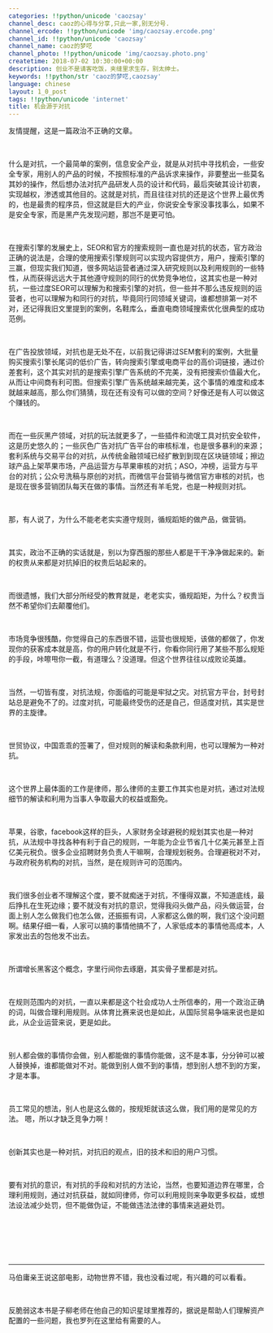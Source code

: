 ```yaml
---
categories: !!python/unicode 'caozsay'
channel_desc: caoz的心得与分享,只此一家,别无分号.
channel_ercode: !!python/unicode 'img/caozsay.ercode.png'
channel_id: !!python/unicode 'caozsay'
channel_name: caoz的梦呓
channel_photo: !!python/unicode 'img/caozsay.photo.png'
createtime: 2018-07-02 10:30:00+00:00
description: 创业不是请客吃饭，夹缝里求生存，别太绅士。
keywords: !!python/str 'caoz的梦呓,caozsay'
language: chinese
layout: 1_0_post
tags: !!python/unicode 'internet'
title: 机会源于对抗
---
```

<div class="rich_media_content" id="js_content">
<p>
         友情提醒，这是一篇政治不正确的文章。
        </p>
<p>
<br/>
</p>
<p>
         什么是对抗，一个最简单的案例，信息安全产业，就是从对抗中寻找机会，一些安全专家，用别人的产品的时候，不按照标准的产品诉求来操作，非要整出一些莫名其妙的操作，然后想办法对抗产品研发人员的设计和代码，最后突破其设计初衷，实现越权，渗透或其他目的。这就是对抗，而且往往对抗的还是这个世界上最优秀的，也是最贵的程序员，但这就是巨大的产业，你说安全专家没事找事么，如果不是安全专家，而是黑产先发现问题，那岂不是更可怕。
        </p>
<p>
<br/>
</p>
<p>
         在搜索引擎的发展史上，SEOR和官方的搜索规则一直也是对抗的状态，官方政治正确的说法是，合理的使用搜索引擎规则可以实现内容提供方，用户，搜索引擎的三赢，但现实我们知道，很多网站运营者通过深入研究规则以及利用规则的一些特性，从而获得远远大于其他遵守规则的同行的优势竞争地位，这其实也是一种对抗，一些过度SEOR可以理解为和搜索引擎的对抗，但一些并不那么违反规则的运营者，也可以理解为和同行的对抗，毕竟同行同领域关键词，谁都想排第一对不对，还记得我旧文里提到的案例，名鞋库么，垂直电商领域搜索优化很典型的成功范例。
        </p>
<p>
<br/>
</p>
<p>
         在广告投放领域，对抗也是无处不在，以前我记得讲过SEM套利的案例，大批量购买搜索引擎长尾词的低价广告，转向搜索引擎或电商平台的高价词链接，通过价差套利，这个其实对抗的是搜索引擎广告系统的不完美，没有把搜索价值最大化，从而让中间商有利可图。但搜索引擎广告系统越来越完美，这个事情的难度和成本就越来越高，那么你们猜猜，现在还有没有可以做的空间？好像还是有人可以做这个赚钱的。
        </p>
<p>
<br/>
</p>
<p>
         而在一些灰黑产领域，对抗的玩法就更多了，一些插件和流氓工具对抗安全软件，这是历史悠久的；一些灰色广告对抗广告平台的审核标准，也是很多暴利的来源；套利系统与交易平台的对抗，从传统金融领域已经扩散到到现在区块链领域；擦边球产品上架苹果市场，产品运营方与苹果审核的对抗；ASO，冲榜，运营方与平台的对抗；公众号洗稿与原创的对抗，而微信平台营销与微信官方审核的对抗，也是现在很多营销团队每天在做的事情。当然还有羊毛党，也是一种规则对抗。
        </p>
<p>
<br/>
</p>
<p>
         那，有人说了，为什么不能老老实实遵守规则，循规蹈矩的做产品，做营销。
        </p>
<p>
<br/>
</p>
<p>
         其实，政治不正确的实话就是，别以为穿西服的那些人都是干干净净做起来的。新的权贵从来都是对抗掉旧的权贵后站起来的。
        </p>
<p>
<br/>
</p>
<p>
         而很遗憾，我们大部分所经受的教育就是，老老实实，循规蹈矩，为什么？权贵当然不希望你们去颠覆他们。
        </p>
<p>
<br/>
</p>
<p>
         市场竞争很残酷，你觉得自己的东西很不错，运营也很规矩，该做的都做了，你发现你的获客成本就是高，你的用户转化就是不行，你看你同行用了某些不那么规矩的手段，咔嚓甩你一截，有道理么？没道理。但这个世界往往以成败论英雄。
        </p>
<p>
<br/>
</p>
<p>
         当然，一切皆有度，对抗法规，你面临的可能是牢狱之灾。对抗官方平台，封号封站总是避免不了的。过度对抗，可能最终受伤的还是自己，但适度对抗，其实是世界的主旋律。
        </p>
<p>
<br/>
</p>
<p>
         世贸协议，中国乖乖的签署了，但对规则的解读和条款利用，也可以理解为一种对抗。
        </p>
<p>
<br/>
</p>
<p>
         这个世界上最体面的工作是律师，那么律师的主要工作其实也是对抗，通过对法规细节的解读和利用为当事人争取最大的权益或豁免。
        </p>
<p>
<br/>
</p>
<p>
         苹果，谷歌，facebook这样的巨头，人家财务全球避税的规划其实也是一种对抗，从法规中寻找各种有利于自己的规则，一年能为企业节省几十亿美元甚至上百亿美元税负。很多企业招聘财务负责人干嘛啊，合理规划税务。合理避税对不对，与政府税务机构的对抗，当然，是在规则许可的范围内。
        </p>
<p>
<br/>
</p>
<p>
         我们很多创业者不理解这个度，要不就痴迷于对抗，不懂得双赢，不知道底线，最后挣扎在生死边缘；要不就没有对抗的意识，觉得我闷头做产品，闷头做运营，台面上别人怎么做我们也怎么做，还振振有词，人家都这么做的啊，我们这个没问题啊。结果仔细一看，人家可以搞的事情他搞不了，人家低成本的事情他高成本，人家发出去的包他发不出去。
        </p>
<p>
<br/>
</p>
<p>
         所谓增长黑客这个概念，字里行间你去琢磨，其实骨子里都是对抗。
        </p>
<p>
<br/>
</p>
<p>
         在规则范围内的对抗，一直以来都是这个社会成功人士所信奉的，用一个政治正确的词，叫做合理利用规则。从体育比赛来说也是如此，从国际贸易争端来说也是如此，从企业运营来说，更是如此。
        </p>
<p>
<br/>
</p>
<p>
         别人都会做的事情你会做，别人都能做的事情你能做，这不是本事，分分钟可以被人替换掉，谁都能做对不对。能做到别人做不到的事情，想到别人想不到的方案，才是本事。
        </p>
<p>
<br/>
</p>
<p>
         员工常见的想法，别人也是这么做的，按规矩就该这么做，我们用的是常见的方法。 嗯，所以才缺乏竞争力啊！
        </p>
<p>
<br/>
</p>
<p>
         创新其实也是一种对抗，对抗旧的观点，旧的技术和旧的用户习惯。
        </p>
<p>
<br/>
</p>
<p>
         要有对抗的意识，有对抗的手段和对抗的方法论，当然，也要知道边界在哪里，合理利用规则，通过对抗获益，就如同律师，你可以利用规则来争取更多权益，或想法设法减少处罚，但不能做伪证，不能做违法法律的事情来逃避处罚。
        </p>
<p>
<br/>
</p>
<p>
<br/>
</p>
<p>
<br/>
</p>
<hr/>
<section>
<mpcps class="js_editor_cps" data-appid="wx47b90707741b8fd2" data-categoryid="2" data-color="#fa7834" data-datakey="1530465893440_0.996494562024824" data-packid="" data-pid="1198178" data-product="%7B%22productData%22%3A%5B%7B%22ad_block_status%22%3A0%2C%22appid%22%3A%22wx47b90707741b8fd2%22%2C%22book%22%3A%7B%22author%22%3A%5B%5D%7D%2C%22category_id%22%3A2%2C%22commission_ratio%22%3A%2215.00%25%22%2C%22has_commission%22%3Atrue%2C%22img_url%22%3A%22https%3A%2F%2Fres.wx.qq.com%2Fproduct_material%2FfpMkk0I9E7JrAJsbLHJ4U-OwlG0ebIstbt3qUru1oqshs7sXvLSIwmeO8odqfBT7%22%2C%22movie%22%3A%7B%22actor%22%3A%5B%22%E6%9D%8E%E6%98%93%E5%B3%B0%22%2C%22%E8%BF%88%E5%85%8B%E5%B0%94%C2%B7%E9%81%93%E6%A0%BC%E6%8B%89%E6%96%AF%22%2C%22%E5%91%A8%E5%86%AC%E9%9B%A8%22%5D%2C%22alt_name%22%3A%5B%22%E8%B5%8C%E5%8D%9A%E9%BB%98%E7%A4%BA%E5%BD%95%E4%B8%AD%E5%9B%BD%E7%89%88%22%5D%2C%22classify%22%3A%5B%22%E5%8A%A8%E4%BD%9C%22%2C%22%E6%82%AC%E7%96%91%22%2C%22%E5%86%92%E9%99%A9%22%5D%2C%22director%22%3A%5B%22%E9%9F%A9%E5%BB%B6%22%5D%2C%22en_name%22%3A%22Animal%20World%22%2C%22movie_len%22%3A132%2C%22rating%22%3A8.6%2C%22release_time%22%3A%222018-06-29%22%7D%2C%22pid%22%3A%221198178%22%2C%22source_logo_url%22%3A%22http%3A%2F%2Fmmbiz.qpic.cn%2Fmmbiz_png%2FGnP5rVFHxJbTxjERsdjpKYvs9xJejFvVgCpYQRq2eyTOL5HZrVqIdnuYvHpf4cy2ywdEDicPaLroluibq7FuGoibA%2F0%22%2C%22source_name%22%3A%22%E7%8C%AB%E7%9C%BC%E7%94%B5%E5%BD%B1%E6%BC%94%E5%87%BA%22%2C%22title%22%3A%22%E5%8A%A8%E7%89%A9%E4%B8%96%E7%95%8C%22%2C%22cps_desc%22%3A%22%E6%9D%8E%E6%98%93%E5%B3%B0%2F%E8%BF%88%E5%85%8B%E5%B0%94%C2%B7%E9%81%93%E6%A0%BC%E6%8B%89%E6%96%AF%2F%E5%91%A8%E5%86%AC%E9%9B%A8%22%2C%22cps_desc_long%22%3A%22%E4%B8%BB%E6%BC%94%EF%BC%9A%E6%9D%8E%E6%98%93%E5%B3%B0%2F%E8%BF%88%E5%85%8B%E5%B0%94%C2%B7%E9%81%93%E6%A0%BC%E6%8B%89%E6%96%AF%2F%E5%91%A8%E5%86%AC%E9%9B%A8%22%7D%5D%7D" data-smartnum="" data-templateid="banner" data-type="1" data-uid="1530465893435" frameborder="0" style="width:100% !important;border:0;">
</mpcps>
</section>
<p>
         马伯庸亲王说这部电影，动物世界不错，我也没看过呢，有兴趣的可以看看。
        </p>
<p>
<br/>
</p>
<section>
<mpcps class="js_editor_cps" data-appid="wx831660fe3ded4389" data-categoryid="3" data-color="#fa7834" data-datakey="1530465893441_0.21405409590011315" data-packid="" data-pid="23391110" data-product="%7B%22productData%22%3A%5B%7B%22ad_block_status%22%3A0%2C%22appid%22%3A%22wx831660fe3ded4389%22%2C%22book%22%3A%7B%22author%22%3A%5B%22(%E7%BE%8E)%E5%A1%94%E5%8B%92%E5%B8%83%22%5D%2C%22book_desc%22%3A%22%E5%B0%BC%E9%87%87%E6%9C%89%E5%8F%A5%E5%90%8D%E8%A8%80%EF%BC%9A%26ldquo%3B%E6%9D%80%E4%B8%8D%E6%AD%BB%E6%88%91%E7%9A%84%EF%BC%8C%E5%8F%AA%E4%BC%9A%E8%AE%A9%E6%88%91%E6%9B%B4%E5%9D%9A%E5%BC%BA%E3%80%82%26rdquo%3B%E6%AD%A3%E5%A6%82%E4%BA%BA%E4%BD%93%E9%AA%A8%E9%AA%BC%E5%9C%A8%E8%B4%9F%E9%87%8D%E5%92%8C%E5%8E%8B%E5%8A%9B%E4%B8%8B%E5%8F%8D%E8%80%8C%E4%BC%9A%E8%B6%8A%E5%8F%91%E5%BC%BA%E5%A3%AE%EF%BC%8C%E8%B0%A3%E8%A8%80%E5%92%8C%E6%9A%B4%E5%8A%A8%E5%9C%A8%E9%81%8F%E5%88%B6%E5%92%8C%E9%95%87%E5%8E%8B%E4%B8%8B%E5%8F%8D%E8%80%8C%E6%84%88%E6%BC%94%E6%84%88%E7%83%88%E4%B8%80%E6%A0%B7%EF%BC%8C%E6%88%91%E4%BB%AC%E7%94%9F%E6%B4%BB%E4%B8%AD%E7%9A%84%E8%AE%B8%E8%AE%B8%E5%A4%9A%E5%A4%9A%E4%BA%8B%E7%89%A9%E4%B9%9F%E4%BC%9A%E4%BB%8E%E5%8E%8B%E5%8A%9B%E3%80%81%E6%B7%B7%E4%B9%B1%E3%80%81%E6%B3%A2%E5%8A%A8%E5%92%8C%E5%8A%A8%E8%8D%A1%E4%B8%AD%E5%8F%97%E7%9B%8A%E3%80%82%E5%A1%94%E5%8B%92%E5%B8%83%E5%9C%A8%E3%80%8A%E5%8F%8D%E8%84%86%E5%BC%B1%E3%80%8B%E4%B8%80%E4%B9%A6%E4%B8%AD%E6%89%80%E5%AE%9A%E4%B9%89%E7%9A%84%26ldquo%3B%E5%8F%8D%E8%84%86%E5%BC%B1%E6%80%A7%26rdquo%3B%EF%BC%8C%E6%98%AF%E9%82%A3%E4%BA%9B%E4%B8%8D%E4%BB%85%E8%83%BD%E4%BB%8E%E6%B7%B7%E4%B9%B1%E5%92%8C%E6%B3%A2%E5%8A%A8%E4%B8%AD%E5%8F%97%E7%9B%8A%EF%BC%8C%E8%80%8C%E4%B8%94%E9%9C%80%E8%A6%81%E8%BF%99%E7%A7%8D%E6%B7%B7%E4%B9%B1%E5%92%8C%E6%B3%A2%E5%8A%A8%E6%89%8D%E8%83%BD%E7%BB%B4%E6%8C%81%E7%94%9F%E5%AD%98%E5%92%8C%E5%AE%9E%E7%8E%B0%E7%B9%81%E8%8D%A3%E7%9A%84%E4%BA%8B%E7%89%A9%E7%9A%84%E7%89%B9%E6%80%A7%E3%80%82%3Cbr%20%2F%3E%E3%80%80%E3%80%80%E5%9C%A8%E3%80%8A%E9%BB%91%E5%A4%A9%E9%B9%85%E3%80%8B%E4%B8%AD%EF%BC%8C%E5%A1%94%E5%8B%92%E5%B8%83%E5%90%91%E6%88%91%E4%BB%AC%E6%8F%AD%E7%A4%BA%E4%BA%86%E6%9E%81%E5%85%B6%E7%BD%95%E8%A7%81%E8%80%8C%E4%B8%8D%E5%8F%AF%E9%A2%84%E6%B5%8B%E7%9A%84%E4%BA%8B%E4%BB%B6%E5%A6%82%E4%BD%95%E6%BD%9C%E4%BC%8F%E5%9C%A8%E4%B8%96%E9%97%B4%E4%B8%87%E7%89%A9%E7%9A%84%E8%83%8C%E5%90%8E%EF%BC%8C%E8%80%8C%E5%9C%A8%E3%80%8A%E5%8F%8D%E8%84%86%E5%BC%B1%E3%80%8B%E4%B8%AD%EF%BC%8C%E4%BB%96%E6%9E%81%E5%8A%9B%E4%B8%BA%E4%B8%8D%E7%A1%AE%E5%AE%9A%E6%80%A7%E6%AD%A3%E5%90%8D%EF%BC%8C%E8%AE%A9%E6%88%91%E4%BB%AC%E7%9C%8B%E5%88%B0%E5%AE%83%E6%9C%89%E7%9B%8A%E7%9A%84%E4%B8%80%E9%9D%A2%EF%BC%8C%E7%94%9A%E8%87%B3%E8%AF%81%E6%98%8E%E5%85%B6%E5%AD%98%E5%9C%A8%E7%9A%84%E5%BF%85%E8%A6%81%E6%80%A7%EF%BC%8C%E4%BB%96%E8%BF%98%E5%BB%BA%E8%AE%AE%E6%88%91%E4%BB%AC%E4%BB%A5%E5%8F%8D%E8%84%86%E5%BC%B1%E6%80%A7%E7%9A%84%E6%96%B9%E5%BC%8F%E6%9E%84%E5%BB%BA%E4%BA%8B%E7%89%A9%E3%80%82%E5%80%BC%E5%BE%97%E6%B3%A8%E6%84%8F%E7%9A%84%E6%98%AF%EF%BC%8C%E5%8F%8D%E8%84%86%E5%BC%B1%E6%80%A7%E6%98%AF%E4%B8%80%E4%B8%AA%E8%B6%85%E8%B6%8A%E5%A4%8D%E5%8E%9F%E5%8A%9B%E5%92%8C%E5%BC%BA%E9%9F%A7%E6%80%A7%E7%9A%84%E6%A6%82%E5%BF%B5%E3%80%82%E5%A4%8D%E5%8E%9F%E5%8A%9B%E5%8F%AA%E6%98%AF%E4%BA%8B%E7%89%A9%E6%8A%B5%E5%BE%A1%E5%86%B2%E5%87%BB%EF%BC%8C%E5%B9%B6%E5%9C%A8%E9%87%8D%E5%88%9B%E5%90%8E%E5%A4%8D%E5%8E%9F%E7%9A%84%E8%83%BD%E5%8A%9B%3B%E8%80%8C%E5%8F%8D%E8%84%86%E5%BC%B1%E6%80%A7%E5%88%99%E8%BF%9B%E4%B8%80%E6%AD%A5%E8%B6%85%E8%B6%8A%E4%BA%86%E5%A4%8D%E5%8E%9F%E5%8A%9B%EF%BC%8C%E8%AE%A9%E4%BA%8B%E7%89%A9%E5%9C%A8%E5%8E%8B%E5%8A%9B%E4%B8%8B%E9%80%86%E5%8A%BF%E7%94%9F%E9%95%BF%E3%80%81%E8%92%B8%E8%92%B8%E6%97%A5%E4%B8%8A%E3%80%82%3Cbr%20%2F%3E%E3%80%80%E3%80%80%E6%AD%A4%E5%A4%96%EF%BC%8C%E5%8F%8D%E8%84%86%E5%BC%B1%E6%80%A7%E8%83%BD%E5%AF%B9%E9%A2%84%E6%B5%8B%E9%94%99%E8%AF%AF%E5%85%8D%E7%96%AB%EF%BC%8C%E4%B9%9F%E5%8F%AF%E4%BB%A5%E5%85%8D%E5%8F%97%E6%9C%89%E5%AE%B3%E4%BA%8B%E4%BB%B6%E7%9A%84%E5%BD%B1%E5%93%8D%E3%80%82%E4%B8%BA%E4%BB%80%E4%B9%88%E5%9F%8E%E9%82%A6%E5%88%B6%E5%9B%BD%E5%AE%B6%E4%BC%98%E4%BA%8E%E9%9B%86%E6%9D%83%E5%88%B6%E5%9B%BD%E5%AE%B6%EF%BC%9F%E4%B8%BA%E4%BB%80%E4%B9%88%E8%B4%9F%E5%80%BA%E4%BC%9A%E7%BD%AE%E4%BD%A0%E4%BA%8E%E4%B8%8D%E5%88%A9%E5%A2%83%E5%9C%B0%EF%BC%9F%E4%B8%BA%E4%BB%80%E4%B9%88%E6%88%91%E4%BB%AC%E6%89%80%E8%AF%B4%E7%9A%84%26ldquo%3B%E6%95%88%E7%8E%87%26rdquo%3B%E5%B9%B6%E6%9C%AA%E7%BB%99%E6%88%91%E4%BB%AC%E5%B8%A6%E6%9D%A5%E7%9C%9F%E6%AD%A3%E7%9A%84%E6%95%88%E7%8E%87%EF%BC%9F%E4%B8%BA%E4%BB%80%E4%B9%88%E6%94%BF%E5%BA%9C%E8%A1%8C%E5%8A%A8%E5%92%8C%E7%A4%BE%E4%BC%9A%E6%94%BF%E7%AD%96%E6%80%BB%E6%98%AF%E4%BF%9D%E6%8A%A4%E5%BC%BA%E8%80%85%E8%80%8C%E4%BC%A4%E5%AE%B3%E5%BC%B1%E8%80%85%EF%BC%9F%E4%B8%BA%E4%BB%80%E4%B9%88%E4%BD%A0%E5%BA%94%E8%AF%A5%E5%9C%A8%E5%BC%80%E5%A7%8B%E5%B7%A5%E4%BD%9C%E5%89%8D%E5%B0%B1%E5%86%99%E5%A5%BD%E8%BE%9E%E8%81%8C%E4%BF%A1%EF%BC%9F%E4%B8%BA%E4%BB%80%E4%B9%88%26ldquo%3B%E6%B3%B0%E5%9D%A6%E5%B0%BC%E5%85%8B%26rdquo%3B%E5%8F%B7%E7%9A%84%E6%B2%89%E6%B2%A1%E6%8C%BD%E6%95%91%E4%BA%86%E6%9B%B4%E5%A4%9A%E4%BA%BA%E7%9A%84%E7%94%9F%E5%91%BD%EF%BC%9F%E6%9C%AC%E4%B9%A6%E6%B6%B5%E7%9B%96%E4%BA%86%E8%AF%B8%E5%A4%9A%E8%AE%AE%E9%A2%98%EF%BC%8C%E5%8C%85%E6%8B%AC%E8%AF%95%E9%94%99%E6%B3%95%E3%80%81%E7%94%9F%E6%B4%BB%E4%B8%AD%E7%9A%84%E5%86%B3%E7%AD%96%E3%80%81%E6%94%BF%E6%B2%BB%E3%80%81%E5%9F%8E%E5%B8%82%E8%A7%84%E5%88%92%E3%80%81%E6%88%98%E4%BA%89%E3%80%81%E4%B8%AA%E4%BA%BA%E7%90%86%E8%B4%A2%E3%80%81%E7%BB%8F%E6%B5%8E%E4%BD%93%E7%B3%BB%E5%92%8C%E5%8C%BB%E5%AD%A6%E9%A2%86%E5%9F%9F%E3%80%82%E9%99%A4%E4%BA%86%E5%B8%83%E9%B2%81%E5%85%8B%E6%9E%97%E7%9A%84%E8%83%96%E5%AD%90%E6%89%98%E5%B0%BC%E7%9A%84%E5%B8%82%E4%BA%95%E6%99%BA%E6%85%A7%EF%BC%8C%E6%BA%90%E8%87%AA%E5%8F%A4%E7%BD%97%E9%A9%AC%E3%80%81%E5%8F%A4%E5%B8%8C%E8%85%8A%E3%80%81%E9%97%AA%E7%B1%B3%E7%89%B9%E4%B8%8E%E4%B8%AD%E4%B8%96%E7%BA%AA%E7%9A%84%E5%A3%B0%E9%9F%B3%E5%92%8C%E7%BB%8F%E9%AA%8C%E4%B9%9F%E5%A6%82%E5%8E%86%E5%8F%B2%E9%81%97%E7%8F%A0%E8%88%AC%E8%B4%AF%E7%A9%BF%E5%85%A8%E6%96%87%EF%BC%8C%E9%97%AA%E7%83%81%E7%9D%80%E4%BB%A4%E4%BA%BA%E6%B7%B1%E7%9C%81%E7%9A%84%E6%99%BA%E6%85%A7%E4%B9%8B%E5%85%89%E3%80%82%3Cbr%20%2F%3E%E3%80%80%E3%80%80%E6%9C%AC%E4%B9%A6%E6%98%AF%E5%BC%95%E5%AF%BC%E6%88%91%E4%BB%AC%E5%9C%A8%E9%BB%91%E5%A4%A9%E9%B9%85%E7%9A%84%E4%B8%96%E7%95%8C%E4%B8%AD%E6%8C%81%E7%BB%AD%E7%94%9F%E5%AD%98%E4%B8%8B%E5%8E%BB%E7%9A%84%E8%A1%8C%E5%8A%A8%E6%8C%87%E5%8D%97%E3%80%82%20%3Cbr%20%2F%3E%22%2C%22publisher%22%3A%22%E4%B8%AD%E4%BF%A1%E5%87%BA%E7%89%88%E7%A4%BE%22%7D%2C%22category_id%22%3A3%2C%22commission_ratio%22%3A%225.00%25%22%2C%22has_commission%22%3Atrue%2C%22img_url%22%3A%22https%3A%2F%2Fres.wx.qq.com%2Fproduct_material%2F9WIustZvdDO9xYGqWLcwSHk9iscIMORfNQ_HH25G6vSeUVVPozl3zY1uII0O7rD2%22%2C%22movie%22%3A%7B%22actor%22%3A%5B%5D%2C%22alt_name%22%3A%5B%5D%2C%22classify%22%3A%5B%5D%2C%22director%22%3A%5B%5D%7D%2C%22pid%22%3A%2223391110%22%2C%22source_logo_url%22%3A%22http%3A%2F%2Fmmbiz.qpic.cn%2Fmmbiz_png%2F6nVmK0mHaRr8fd8C4yNUm5BrcwmJ17I867w7sZwrxtAmG0NdTKhZj8eAEeRt0Ycgc9pnL4ib77PJ0UKDoT43MsA%2F0%22%2C%22source_name%22%3A%22%E5%BD%93%E5%BD%93%22%2C%22title%22%3A%22%E5%8F%8D%E8%84%86%E5%BC%B1%3A%E4%BB%8E%E4%B8%8D%E7%A1%AE%E5%AE%9A%E6%80%A7%E4%B8%AD%E5%8F%97%E7%9B%8A%22%2C%22cps_desc%22%3A%22(%E7%BE%8E)%E5%A1%94%E5%8B%92%E5%B8%83%22%2C%22cps_desc_long%22%3A%22%E4%BD%9C%E8%80%85%EF%BC%9A(%E7%BE%8E)%E5%A1%94%E5%8B%92%E5%B8%83%22%7D%5D%7D" data-smartnum="" data-templateid="list" data-type="1" data-uid="1530465893439" frameborder="0" style="width:100% !important;border:0;">
</mpcps>
</section>
<p>
         反脆弱这本书是子柳老师在他自己的知识星球里推荐的，据说是帮助人们理解资产配置的一些问题，我也罗列在这里给有需要的人。
        </p>
</div>